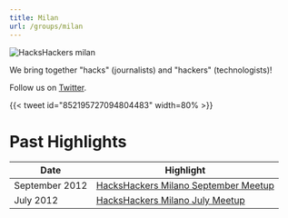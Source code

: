 ```yaml
---
title: Milan
url: /groups/milan
---
```


![HacksHackers milan](https://pbs.twimg.com/media/Axi8nA7CEAATH-a?format=jpg&name=medium)

We bring together "hacks" (journalists) and "hackers" (technologists)!

Follow us on [Twitter](https://twitter.com/HacksHackersNOL).

{{< tweet id="852195727094804483" width=80% >}}

# Past Highlights

| **Date**  | **Highlight** |  
|-----------|---------------|  
| September 2012 | [HacksHackers Milano September Meetup](https://twitter.com/HacksHackersMI/status/250253850068545538) |
| July 2012 | [HacksHackers Milano July Meetup](https://twitter.com/HacksHackersMI/status/221514625697595392) |   
